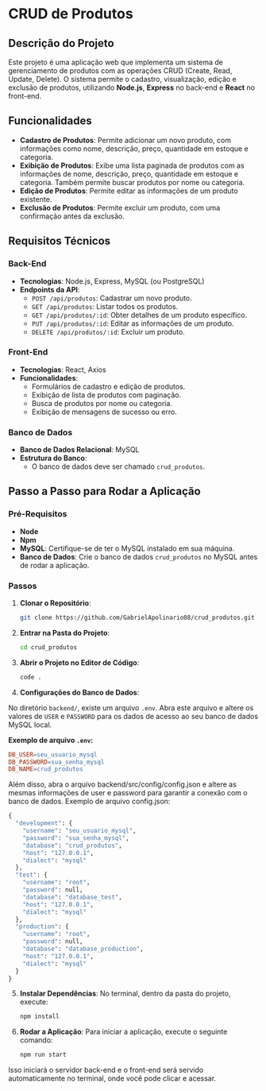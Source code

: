 # CRUD de Produtos 

## Descrição do Projeto

Este projeto é uma aplicação web que implementa um sistema de gerenciamento de produtos com as operações CRUD (Create, Read, Update, Delete). O sistema permite o cadastro, visualização, edição e exclusão de produtos, utilizando **Node.js**, **Express** no back-end e **React** no front-end.

## Funcionalidades

- **Cadastro de Produtos**: Permite adicionar um novo produto, com informações como nome, descrição, preço, quantidade em estoque e categoria.
- **Exibição de Produtos**: Exibe uma lista paginada de produtos com as informações de nome, descrição, preço, quantidade em estoque e categoria. Também permite buscar produtos por nome ou categoria.
- **Edição de Produtos**: Permite editar as informações de um produto existente.
- **Exclusão de Produtos**: Permite excluir um produto, com uma confirmação antes da exclusão.

## Requisitos Técnicos

### Back-End

- **Tecnologias**: Node.js, Express, MySQL (ou PostgreSQL)
- **Endpoints da API**:
    - `POST /api/produtos`: Cadastrar um novo produto.
    - `GET /api/produtos`: Listar todos os produtos.
    - `GET /api/produtos/:id`: Obter detalhes de um produto específico.
    - `PUT /api/produtos/:id`: Editar as informações de um produto.
    - `DELETE /api/produtos/:id`: Excluir um produto.

### Front-End

- **Tecnologias**: React, Axios
- **Funcionalidades**:
    - Formulários de cadastro e edição de produtos.
    - Exibição de lista de produtos com paginação.
    - Busca de produtos por nome ou categoria.
    - Exibição de mensagens de sucesso ou erro.

### Banco de Dados

- **Banco de Dados Relacional**: MySQL
- **Estrutura do Banco**:
    - O banco de dados deve ser chamado `crud_produtos`.

## Passo a Passo para Rodar a Aplicação

### Pré-Requisitos
- **Node**
- **Npm**
- **MySQL**: Certifique-se de ter o MySQL instalado em sua máquina.
- **Banco de Dados**: Crie o banco de dados `crud_produtos` no MySQL antes de rodar a aplicação.

### Passos

1. **Clonar o Repositório**:

    ```bash
    git clone https://github.com/GabrielApolinario08/crud_produtos.git
    ```

2. **Entrar na Pasta do Projeto**:

    ```bash
    cd crud_produtos
    ```

3. **Abrir o Projeto no Editor de Código**:

    ```bash
    code .
    ```
4. **Configurações do Banco de Dados**:

No diretório `backend/`, existe um arquivo `.env`. Abra este arquivo e altere os valores de `USER` e `PASSWORD` para os dados de acesso ao seu banco de dados MySQL local.

**Exemplo de arquivo `.env`:**

```makefile
DB_USER=seu_usuario_mysql
DB_PASSWORD=sua_senha_mysql
DB_NAME=crud_produtos
```
Além disso, abra o arquivo backend/src/config/config.json e altere as mesmas informações de user e password para garantir a conexão com o banco de dados.
Exemplo de arquivo config.json:
```makefile
{
  "development": {
    "username": "seu_usuario_mysql",
    "password": "sua_senha_mysql",
    "database": "crud_produtos",
    "host": "127.0.0.1",
    "dialect": "mysql"
  },
  "test": {
    "username": "root",
    "password": null,
    "database": "database_test",
    "host": "127.0.0.1",
    "dialect": "mysql"
  },
  "production": {
    "username": "root",
    "password": null,
    "database": "database_production",
    "host": "127.0.0.1",
    "dialect": "mysql"
  }
}
```
5. **Instalar Dependências**: No terminal, dentro da pasta do projeto, execute:

    ```bash
    npm install
    ```

5. **Rodar a Aplicação**: Para iniciar a aplicação, execute o seguinte comando:

    ```bash
    npm run start
    ```

Isso iniciará o servidor back-end e o front-end será servido automaticamente no terminal, onde você pode clicar e acessar.
